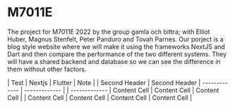 # M7011E

The project for M7011E 2022 by the group gamla och bittra; with Elliot Huber, Magnus Stenfelt, Peter Panduro and Tovah Parnes.
Our porject is a blog style website where we will make it using the frameworks NextJS and Dart and
then compare the performance of the two different systems. They will have a shared
backend and database so we can see the difference in them without other factors.

|      Test     |    Nextjs     |    Flutter    |     Note      |
| Second Header | Second Header | ------------- | ------------- | 
| ------------- | Content Cell  | Content Cell  | Content Cell  |
| Content Cell  | Content Cell  | Content Cell  | Content Cell  |
